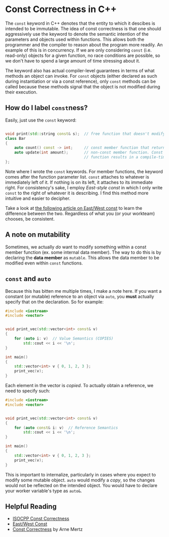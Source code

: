 # Const Correctness in C++

The `const` keyword in C++ denotes that the entity to which it descibes is intended to be
immutable. The idea of const correctness is that one should aggressively use the keyword to
denote the semantic intention of the parameters and objects used within functions. This
allows both the programmer and the compiler to reason about the program more readily. An
example of this is in concurrency. If we are only considering `const` (i.e. read-only)
objects for a given function, no race conditions are possible, so we don't have to spend a large amount of time
stressing about it.

The keyword also has actual compiler-level guarantees in terms of what methods an object
can invoke. For `const` objects (either declared as such during instantiation or via a
const reference), only `const` methods can be called because these methods signal that the
object is not modified during their execution.

## How do I label `const`ness?

Easily, just use the `const` keyword:

```c++

void print(std::string const& s);  // free function that doesn't modify its input
class Bar
{
    auto count() const -> int;     // const member function that returns some count.
    auto update(int amount);       // non-const member function. Const objects calling this
                                   // function results in a compile-time error.
};
```

Note where I wrote the `const` keywords. For member functions, the keyword comes after the
function parameter list. `const` attaches to whatever is immediately left of it. If nothing is on its
left, it attaches to its immediate right. For consistency's sake, I employ *East-style const* in which I only write `const` to the right of whatever it is describing. I find this method more intuitive and easier to decipher. 

Take a look at [the following article on East/West const](https://ianyepan.github.io/posts/cpp-const/) to learn the difference between the two. Regardless of what you (or your workteam) chooses, be consistent.

## A note on mutability

Sometimes, we actually *do* want to modify something within a const member function (ex.
some internal data member). The way to do this is by declaring the **data member** as
`mutable`. This allows the data member to be modified even within `const` functions.

## `const` and `auto`

Because this has bitten me multiple times, I make a note here. If you want a constant (or mutable) reference to an object via `auto`, you **must** actually specify that on the declaration. So for example:

```c++
#include <iostream>
#include <vector>


void print_vec(std::vector<int> const& v)
{
    for (auto i: v)  // Value Semantics (COPIES)
        std::cout << i << '\n';
}

int main()
{
    std::vector<int> v { 0, 1, 2, 3 };
    print_vec(v);
}
```

Each element in the vector is *copied*. To actually obtain a reference, we need to specify such:

```c++
#include <iostream>
#include <vector>


void print_vec(std::vector<int> const& v)
{
    for (auto const& i: v)  // Reference Semantics
        std::cout << i << '\n';
}

int main()
{
    std::vector<int> v { 0, 1, 2, 3 };
    print_vec(v);
}
```

This is important to internalize, particularly in cases where you expect to modify some mutable object. `auto` would modify a *copy*, so the changes would not be reflected on the intended object. You would have to declare your worker variable's type as `auto&`.

## Helpful Reading

- [ISOCPP Const Correctness](https://isocpp.org/wiki/faq/const-correctness)
- [East/West Const](https://ianyepan.github.io/posts/cpp-const/)
- [Const Correctness](https://arne-mertz.de/2016/07/const-correctness/) by Arne Mertz
